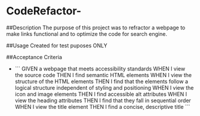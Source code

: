 # CodeRefactor-



##Description 
The purpose of this project was to refractor a webpage to make links functional and to optimize the code for search engine.

##Usage
Created for test puposes ONLY
<br>


##Acceptance Criteria 
<ul>
<li>
```
GIVEN a webpage that meets accessibility standards
WHEN I view the source code
THEN I find semantic HTML elements
WHEN I view the structure of the HTML elements
THEN I find that the elements follow a logical structure independent of styling and positioning
WHEN I view the icon and image elements
THEN I find accessible alt attributes
WHEN I view the heading attributes
THEN I find that they fall in sequential order
WHEN I view the title element
THEN I find a concise, descriptive title
```
</ul>
